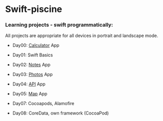 # Swift-piscine
### Learning projects - swift programmatically:
All projects are appropriate for all devices in portrait and landscape mode.

- Day00: [Calculator](https://github.com/LidiaGr/Swift-piscine/tree/main/day00) App   

- Day01: Swift Basics

- Day02: [Notes](https://github.com/LidiaGr/Swift_piscine/blob/main/day02) App

- Day03: [Photos](https://github.com/LidiaGr/Swift_piscine/tree/main/day03) App

- Day04: [API](https://github.com/LidiaGr/Swift_piscine/tree/main/day04) App

- Day05: [Map](https://github.com/LidiaGr/Swift_piscine/tree/main/day05) App

- Day07: Cocoapods, Alamofire 

- Day08: CoreData, own framework (CocoaPod)


